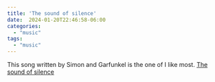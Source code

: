 ```yaml
---
title: 'The sound of silence'
date:  2024-01-20T22:46:58-06:00
categories:
  - "music"
tags:
  - "music"
---
```


This song written by Simon and Garfunkel is the one of I like most.
[The sound of silence](https://www.youtube.com/watch?v=NAEppFUWLfc)


